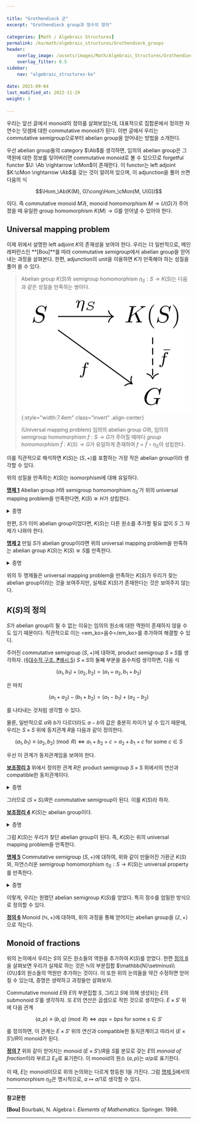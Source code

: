 ```yaml
---

title: "Grothendieck 군"
excerpt: "Grothendieck group과 정수의 정의"

categories: [Math / Algebraic Structures]
permalink: /ko/math/algebraic_structures/Grothendieck_groups
header:
    overlay_image: /assets/images/Math/Algebraic_Structures/Grothendieck_groups.png
    overlay_filter: 0.5
sidebar: 
    nav: "algebraic_structures-ko"

date: 2021-09-04
last_modified_at: 2022-11-29
weight: 3

---
```


우리는 앞선 글에서 monoid의 정의를 살펴보았는데, 대표적으로 집합론에서 정의한 자연수는 덧셈에 대한 commutative monoid가 된다. 이번 글에서 우리는 commutative semigroup으로부터 abelian group을 얻어내는 방법을 소개한다. 

우선 abelian group들의 category $\Ab$를 생각하면, 임의의 abelian group은 그 역원에 대한 정보를 잊어버리면 commutative monoid로 볼 수 있으므로 forgetful functor $U: \Ab \rightarrow \cMon$이 존재한다. 이 functor는 left adjoint $K:\cMon \rightarrow \Ab$를 갖는 것이 알려져 있으며, 이 adjunction을 풀어 쓰면 다음의 식

$$\Hom_\Ab(K(M), G)\cong\Hom_\cMon(M, U(G))$$

이다. 즉 commutative monoid $M$과, monoid homomorphism $M\rightarrow U(G)$가 주어졌을 때 유일한 group homomorphism $K(M)\rightarrow G$를 얻어낼 수 있어야 한다. 

## Universal mapping problem

이제 위에서 설명한 left adjoint $K$의 존재성을 보여야 한다. 우리는 더 일반적으로, 메인 레퍼런스인 **\[Bou\]**를 따라 commutative *semigroup*에서 abelian group을 얻어내는 과정을 살펴본다. 한편, adjunction의 unit을 이용하면 $K$가 만족해야 하는 성질을 풀어 쓸 수 있다. 

> Abelian group $K(S)$와 semigroup homomorphism $\eta_S:S\rightarrow K(S)$는 다음과 같은 성질을 만족하는 쌍이다.  
>
>![universal_property](/assets/images/Math/Algebraic_Structures/Grothendieck_groups-1.png){:style="width:7.4em"  class="invert" .align-center}
>     
>(Universal mapping problem) 임의의 abelian group $G$와, 임의의 semigroup homomorphism $f:S\rightarrow G$가 주어질 때마다 *group homomorphism* $\bar{f}:K(S)\rightarrow G$가 유일하게 존재하여 $f=\bar{f}\circ\eta_S$이 성립한다.

이를 직관적으로 해석하면 $K(S)$는 $(S,+)$를 포함하는 가장 작은 abelian group이라 생각할 수 있다. 

위의 성질을 만족하는 $K(S)$는 isomorphism에 대해 유일하다.

<div class="proposition" markdown="1">

<ins id="prop1">**명제 1**</ins> Abelian group $H$와 semigroup homomorphism $\eta_S'$가 위의 universal mapping problem을 만족한다면, $K(S)\cong H$가 성립한다.

</div>
<details class="proof" markdown="1">
<summary>증명</summary>

우선 다음 diagram을 살펴보자.

![uniqueness_1](/assets/images/Math/Algebraic_Structures/Grothendieck_groups-2.png){:style="width:7.4em"  class="invert" .align-center}

그럼 universal property에서, $\eta_S'= \bar{\eta}_S'\circ\eta_S$이도록 하는 $\bar{\eta}_S': K(S)\rightarrow H$가 존재한다. 한편, 다시 다음의 diagram

![uniqueness_2](/assets/images/Math/Algebraic_Structures/Grothendieck_groups-3.png){:style="width:7.4em"  class="invert" .align-center}

에서 $H$에 대한 universal property를 사용하면 $\eta_S=\bar{\eta}_S\circ\eta_S'$이도록 하는 $\bar{\eta}_S:H\rightarrow K(S)$가 존재한다. 그럼

$$\bar{\eta}_S'\circ\bar{\eta}_S\circ\eta_S'=\bar{\eta}_S'\circ \eta_S=\eta=\id_{H}\circ \eta_S' $$

이고, 다시 universal property에 의하여 $f\circ \eta_S'=\eta_S'$를 만족하는 $f$는 유일하므로 $f=\id_H=\bar{\eta}_S'\circ \bar{\eta}_S$이 성립한다. 혹은, diagram의 언어로는, 다음 diagram을 commute하게 만드는 $H\rightarrow H$는 유일하므로 $\id_H=\bar{\eta}_S'\circ \bar{\eta}_S$여야 한다.

![uniqueness_3](/assets/images/Math/Algebraic_Structures/Grothendieck_groups-4.png){:style="width:8.8em"  class="invert" .align-center}

비슷하게 $\id\_{K(S)}=\bar{\eta}_S\circ \bar{\eta}_S'$가 성립한다는 것도 보일 수 있고, 따라서 $K(S)\cong H$가 성립한다.
</details>

한편, $S$가 이미 abelian group이었다면, $K(S)$는 다른 원소를 추가할 필요 없이 $S$ 그 자체가 나와야 한다.

<div class="proposition" markdown="1">

<ins id="prop2">**명제 2**</ins> 만일 $S$가 abelian group이라면 위의 universal mapping problem을 만족하는 abelian group $K(S)$는 $K(S)\cong S$를 만족한다.

</div>
<details class="proof" markdown="1">
<summary>증명</summary>

$S$와 $\id_S$가 자명하게 universal property를 만족하므로, 앞선 [명제 1](#prop1)에 의하여 universal property를 만족하는 임의의 abelian group은 $S$와 동형이어야 한다.

</details>

위의 두 명제들은 universal mapping problem을 만족하는 $K(S)$가 우리가 찾는 abelian group이라는 것을 보여주지만, 실제로 $K(S)$가 존재한다는 것은 보여주지 않는다. 

## $K(S)$의 정의

$S$가 abelian group이 될 수 없는 이유는 임의의 원소에 대한 역원이 존재하지 않을 수도 있기 때문이다. 직관적으로 이는 <em_ko>음수</em_ko>를 추가하여 해결할 수 있다.

주어진 commutative semigroup $(S,+)$에 대하여, product semigroup $S\times S$를 생각하자. ([§대수적 구조, ⁋예시 5](/ko/math/algebraic_structures/algebraic_structures#ex5)) $S\times S$의 둘째 부분을 음수처럼 생각하면, 다음 식

$$(a_1, b_1)+(a_2, b_2)=(a_1+a_2, b_1+b_2)$$

은 마치

$$(a_1+a_2)-(b_1+b_2)=(a_1-b_1)+(a_2-b_2)$$

를 나타내는 것처럼 생각할 수 있다. 

물론, 일반적으로 $a$와 $b$가 다르더라도 $a-b$의 값은 충분히 차이가 날 수 있기 때문에, 우리는 $S\times S$ 위에 동치관계 $R$을 다음과 같이 정의한다.

$$(a_1, b_1)\equiv (a_2, b_2)\pmod{R}\iff a_1+b_2+c=a_2+b_1+c\text{ for some $c\in S$}$$

우선 이 관계가 동치관계임을 보여야 한다.

<div class="proposition" markdown="1">

<ins id="lem3">**보조정리 3**</ins> 위에서 정의한 관계 $R$은 product semigroup $S\times S$ 위에서의 연산과 compatible한 동치관계이다.

</div>
<details class="proof" markdown="1">
<summary>증명</summary>

우선, $R$이 동치관계임을 보이자. 임의의 $(a,b)\in S\times S$에 대하여, 

$$a+b+c=a+b+c$$

가 임의의 $c\in S$에 대해 성립하므로, $(a,b)\equiv(a,b)$이다. $(a_1,b_1)\equiv (a_2,b_2)$라 하자. 즉, 어떠한 $c\in S$에 대하여

$$a_1+b_2+c=a_2+b_1+c$$

가 성립한다. 그런데 이는 정확히 $(a_2,b_2)\equiv (a_1,b_1)$의 조건이므로, $R$은 symmetric하다. 마지막으로, $(a_1,b_1)\equiv(a_2,b_2)$이고 $(a_2,b_2)\equiv (a_3,b_3)$이라 하자. 그럼 어떤 $c$, $c'$에 대하여

$$a_1+b_2+c=a_2+b_1+c,\qquad a_2+b_3+c'=a_3+b_2+c'$$

가 성립한다. 이제 두 식을 더하면, 

$$a_1+b_3+(a_2+b_2+c+c')=a_3+b_1+(a_2+b_2+c+c')$$

이므로 $(a_1,b_1)\equiv(a_3,b_3)$이 성립한다. 즉, $R$은 동치관계가 된다.

이제 $R$이 $S\times S$의 연산과 compatible하다는 것을 보여야 한다. 이를 위해, $(a_1, b_1)\equiv(a_1',b_1')$이고 $(a_2, b_2)\equiv (a_2',b_2')$라 하자. 우리는 $(a_1+a_2, b_1+b_2)\equiv(a_1'+a_2', b_1'+b_2')$임을 보여야 한다. 주어진 조건으로부터, 적당한 $c_1$, $c_2$가 존재하여

$$a_1+b_1'+c_1=a_1'+b_1+c_1,\qquad a_2+b_2'+c_2=a_2'+b_2+c_2$$

가 성립한다. 이제, 두 식을 더하면
$$(a_1+a_2)+(b_1'+b_2')+(c_1+c_2)=(a_1'+a_2')+(b_1+b_2)+(c_1+c_2)$$

이 성립하므로, 정의에 의해 $(a_1+a_2, b_1+b_2)\equiv(a_1'+a_2', b_1'+b_2')\pmod{R}$이 성립하고, 따라서 $R$은 $S\times S$의 연산과 compatible하다. 

</details>

그러므로 $(S\times S)/R$은 commutative semigroup이 된다. 이를 $K(S)$라 하자. 

<div class="proposition" markdown="1">

<ins id="lem4">**보조정리 4**</ins> $K(S)$는 abelian group이다.

</div>
<details class="proof" markdown="1">
<summary>증명</summary>

$K(S)$가 항등원과 역원을 가짐을 보이면 된다. 우리는 $(a,b)$를 $a-b$처럼 생각하고 있으므로, 항등원은 $(a,a)$, $(a,b)$의 역원은 $-(a-b)=b-a$, 즉 $(b,a)$가 될 것이다. 이를 증명하자.

우선, 임의의 $c\in S$에 대하여, $[(c,c)]$가 항등원이 됨을 보인다. 임의의 $[(a,b)]\in K(S)$에 대하여,

$$[(a,b)]+[(c,c)]=[(a+c, b+c)]$$

가 성립한다. 그런데

$$(a+c)+b+d=(b+c)+a+d$$

가 임의의 $d\in S$에 대해 성립하므로, $(a+c, b+c)\equiv (a,b)$이고 따라서 $[(a+c, b+c)]=[(a,b)]$가 성립한다. 교환법칙에 의하여 $[(c,c)]+[(a,b)]=[(a,b)]$도 당연하게 성립하므로, $[(c,c)]$는 $K(S)$의 항등원이 된다. 

한편, 임의의 $[(a,b)]\in K(S)$에 대하여

$$[(a,b)]+[(b+a)]=[(a+b,a+b)]$$

이므로, 앞선 논증에 의해 $[(a,b)]+[(b,a)]$는 $K(S)$의 항등원이 되고, $[(a,b)]+[(b,a)]$도 마찬가지다. 따라서 $K(S)$의 임의의 원소의 역원이 존재하므로, $K(S)$는 group의 구조를 가진다. 

</details>

그럼 $K(S)$는 우리가 찾던 abelian group이 된다. 즉, $K(S)$는 위의 universal mapping problem을 만족한다.

<div class="proposition" markdown="1">

<ins id="prop5">**명제 5**</ins> Commutative semigroup $(S, +)$에 대하여, 위와 같이 만들어진 가환군 $K(S)$와, 자연스러운 semigroup homomorphism $\eta_S:S\rightarrow K(S)$는 universal property를 만족한다.

</div>
<details class="proof" markdown="1">
<summary>증명</summary>

우선 $S$에서 $K(S)$로의 *자연스러운 semigroup homomorphism*이 무엇인지부터 생각해보자. 우리는 $K(S)$에서 $(a,b)$를 $a-b$로 취급하고 있으므로, $a$가 $K(S)$에서는 $(a+b)-b$, 즉 $[(a+b, b)]$인 것을 알 수 있다. 따라서 $\eta_S$을 $a\mapsto[(a+a, a)]$으로 정의하자. 물론 아무 $b$나 택해서 $a\mapsto[(a+b,b)]$으로 정의해도 같은 값이 나온다.

Universal property를 증명하기 위해, 임의의 abelian group $G$와, semigroup homomorphism $f:S\rightarrow G$가 주어졌다고 하자. 

우선, 만약 주어진 성질을 만족하는 $\bar{f}:K(S)\rightarrow S$가 존재한다면, $\bar{f}$는 반드시 유일해야 한다. 임의의 $[(a,b)]$에 대하여, 

$$\begin{aligned}\bar{f}\left([(a,b)]\right)&=\bar{f}\left([(a+(a+b), b+(a+b))]\right)=\bar{f}\left([(a+a,a)]+[(b, b+b)]\right)\\ &\bar{f}\left([(a+a, a)]\right)+\bar{f}\left([(b,b+b)]\right)=\bar{f}\left(\eta_S(a)\right)-\bar{f}\left(\eta_S(b)\right)\\ &=f(a)-f(b)\end{aligned}$$

이므로, 각각의 원소들에서의 함수값이 유일하게 정해지기 때문이다. 

이제 유일성 증명에서 힌트를 얻어, $\bar{f}([(a,b)])$를 $f(a)-f(a)$으로 정의하자. 우선, 이 정의는 잘 정의되어 있다. 즉, 만일 $(a_1,b_1)\equiv(a_2,b_2)$라면, $f(a_2)-f(b_2)=f(a_1)-f(b_1)$이 성립한다. $(a_1,b_1)\equiv(a_2,b_2)$이므로, 어떤 $c\in S$가 존재하여 $a_1+b_2+c=a_2+b_1+c$이고, 따라서

$$f(a_1)+f(b_2)+f(c)=f(a_1+b_2+c)=f(a_2+b_1+c)=f(a_2)+f(b_1)+f(c)$$

이므로, 양 변에서 $f(c)$를 빼고 적당히 이항해서 정리해주면

$$f(a_1)-f(b_1)=f(a_2)-f(b_2)$$

을 얻는다. 

또, $\bar{f}$는 group homomorphism이 된다. 임의의 $[(a_1, b_1)]$, $[(a_2,b_2)]$에 대하여

$$\begin{aligned}\bar{f}\left([(a_1,b_1)]+[(a_2, b_2)]\right)&=\bar{f}\left([(a_1+a_2, b_1+b_2)]\right)=f(a_1+a_2)-f(b_1+b_2)\\&=f(a_1)+f(a_2)-f(b_1)-f(b_2)=(f(a_1)-f(b_1))+(f(a_2)-f(b_2))\\&=\bar{f}\left([(a_1, b_1)]\right)+\bar{f}\left([(a_2,b_2)]\right)\end{aligned}$$

가 성립하기 때문이다. 

마지막으로, $\bar{f}$가 주어진 조건 $f=\bar{f}\circ\eta_S$을 만족한다는 것은 계산해보면 자명하다.

</details>

이렇게, 우리는 원했던 abelian semigroup $K(S)$를 얻었다. 특히 정수를 엄밀한 방식으로 정의할 수 있다.

<div class="definition" markdown="1">

<ins id="def6">**정의 6**</ins> Monoid $(\mathbb{N},+)$에 대하여, 위의 과정을 통해 얻어지는 abelian group을 $(\mathbb{Z},+)$으로 적는다.

</div>

## Monoid of fractions

위의 논의에서 우리는 $S$의 모든 원소들의 역원을 추가하여 $K(S)$를 얻었다. 한편 [정의 6](#def6)을 살펴보면 우리가 실제로 하는 것은 $\mathbb{N}$의 부분집합 $\mathbb{N}\setminus\\{0\\}$의 원소들의 역원만 추가하는 것이다. 이 또한 위의 논의들을 약간 수정하면 얻어질 수 있는데, 증명은 생략하고 과정들만 살펴보자.

Commutative monoid $E$와 $E$의 부분집합 $S$, 그리고 $S$에 의해 생성되는 $E$의 submonoid $S'$를 생각하자. 또 $E$의 연산은 곱셈으로 적힌 것으로 생각한다. $E\times S'$ 위에 다음 관계

$$(a,p)\equiv (b,q)\pmod{R}\iff aqs=bps\text{ for some $s\in S'$}$$

를 정의하면, 이 관계는 $E\times S'$ 위의 연산과 compatible한 동치관계이고 따라서 $(E\times S')/R$이 monoid가 된다.

<div class="definition" markdown="1">

<ins id="def7">**정의 7**</ins> 위와 같이 얻어지는 monoid $(E\times S')/R$을 $S$를 분모로 갖는 $E$의 *monoid of fraction*이라 부르고 $E_S$로 표기한다. 이 monoid의 원소 $(a,p)$는 $a/p$로 표기한다. 

</div>

이 때, $E$는 monoid이므로 위의 논의와는 다르게 항등원 $1$을 가진다. 그럼 [명제 5](#prop5)에서의 homomorphism $\eta_S$은 명시적으로, $a\mapsto a/1$로 생각할 수 있다. 

---

**참고문헌**

**[Bou]** Bourbaki, N. Algebra I. *Elements of Mathematics*. Springer. 1998.  

---